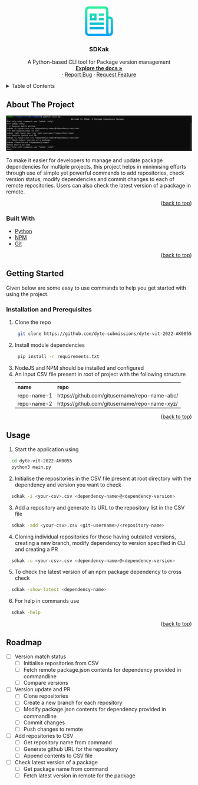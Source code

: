 <!-- PROJECT LOGO -->
<br />
<div align="center">
  <a href="https://github.com/dyte-submissions/dyte-vit-2022-AK0055">
    <img src="images/logo.png" alt="Logo" width="80" height="80">
  </a>

<h3 align="center">SDKak</h3>

  <p align="center">
    A Python-based CLI tool for Package version management
    <br />
    <a href="https://github.com/dyte-submissions/dyte-vit-2022-AK0055"><strong>Explore the docs »</strong></a>
    <br />
    ·
    <a href="https://github.com/dyte-submissions/dyte-vit-2022-AK0055/issues">Report Bug</a>
    ·
    <a href=https://github.com/dyte-submissions/dyte-vit-2022-AK0055/issues">Request Feature</a>
  </p>
</div>



<!-- TABLE OF CONTENTS -->
<details>
  <summary>Table of Contents</summary>
  <ol>
    <li>
      <a href="#about-the-project">About The Project</a>
      <ul>
        <li><a href="#built-with">Built With</a></li>
      </ul>
    </li>
    <li>
      <a href="#getting-started">Getting Started</a>
      <ul>
        <li><a href="#install">Installation and Prerequisites</a></li>
      </ul>
    </li>
    <li><a href="#usage">Usage</a></li>
    <li><a href="#roadmap">Roadmap</a></li>
    <li><a href="#contributing">Contributing</a></li>
    <li><a href="#license">License</a></li>
    <li><a href="#contact">Contact</a></li>
    <li><a href="#acknowledgments">Acknowledgments</a></li>
  </ol>
</details>



<!-- ABOUT THE PROJECT -->
## About The Project

![Matches](images/sdkak.png)

To make it easier for developers to manage and update package dependencies for multiple projects, this project helps in minimising efforts through use of simple yet powerful commands to add repositories, check version status, modify dependencies and commit changes to each of remote repositories. Users can also check the latest version of a package in remote.

<p align="right">(<a href="#top">back to top</a>)</p>



### Built With

- [Python](https://www.python.org/)
- [NPM](https://www.npmjs.com/)
- [Git](https://git-scm.com/)
<p align="right">(<a href="#top">back to top</a>)</p>

<!-- GETTING STARTED -->
## Getting Started

Given below are some easy to use commands to help you get started with using the project.
<div id="install">

### Installation and Prerequisites
1. Clone the repo
    ```sh
     git clone https://github.com/dyte-submissions/dyte-vit-2022-AK0055.git
    ```
2. Install module dependencies
    ```sh
     pip install -r requirements.txt
    ```
3. NodeJS and NPM should be installed and configured
4. An Input CSV file present in root of project with the following structure
    <table>
    <tr>
      <th><b>name</b></th>
      <th><b>repo</b></th>
    </tr>
    <tr>
      <td>repo-name-1</td>
      <td>https://github.com/gitusername/repo-name-abc/</td>
    </tr>
    <tr>
      <td>repo-name-2</td>
      <td>https://github.com/gitusername/repo-name-xyz/</td>
    </tr>
  </table>
</div>
<p align="right">(<a href="#top">back to top</a>)</p>

<!-- USAGE EXAMPLES -->
## Usage
1. Start the application using
```sh
  cd dyte-vit-2022-AK0055
  python3 main.py
  ```
2. Initialise the repositories in the CSV file present at root directory with the dependency and version you want to check
```sh
  sdkak -i <your-csv>.csv <dependency-name>@<dependency-version>
  ```
3. Add a repository and generate its URL to the repository list in the CSV file 
```sh
  sdkak -add <your-csv>.csv <git-username>/<repository-name>
  ```
4. Cloning individual repositories for those having outdated versions, creating a new branch, modify dependency to version specified in CLI and creating a PR
```sh
  sdkak -u <your-csv>.csv <dependency-name>@<dependency-version>
  ```
5. To check the latest version of an npm package dependency to cross check
```sh
  sdkak -show-latest <dependency-name>
  ```
6. For help in commands use
```sh
  sdkak -help
  ```
<p align="right">(<a href="#top">back to top</a>)</p>

                                
<!-- ROADMAP -->
## Roadmap

- [ ] Version match status
    - [ ] Initialise repositories from CSV
    - [ ] Fetch remote package.json contents for dependency provided in commandline
    - [ ] Compare versions
- [ ] Version update and PR
    - [ ] Clone repositories
    - [ ] Create a new branch for each repository
    - [ ] Modify package.json contents for dependency provided in commandline
    - [ ] Commit changes
    - [ ] Push changes to remote
- [ ] Add repositories to CSV
    - [ ] Get repository name from command
    - [ ] Generate github URL for the repository
    - [ ] Append contents to CSV file
- [ ] Check latest version of a package
    - [ ] Get package name from command
    - [ ] Fetch latest version in remote for the package
